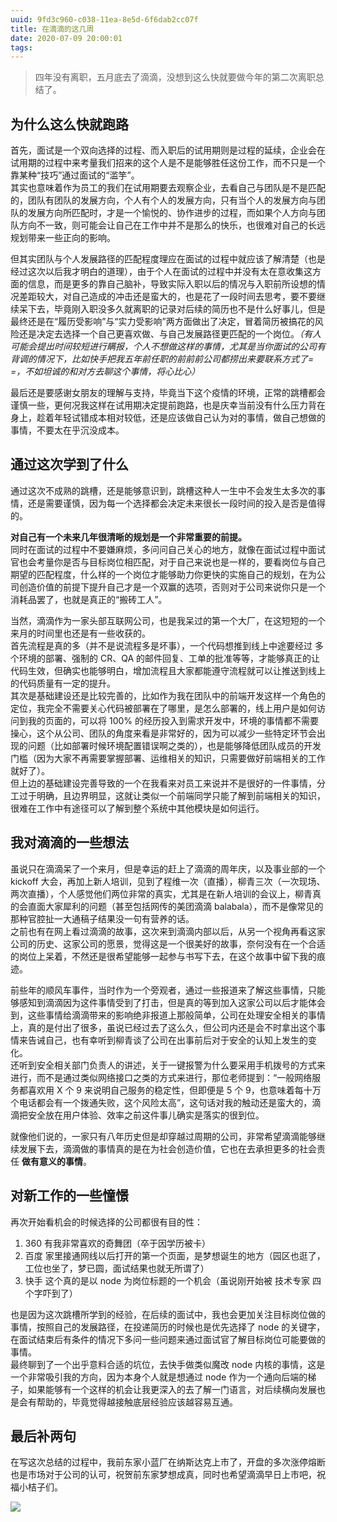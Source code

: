 ```yaml
---
uuid: 9fd3c960-c038-11ea-8e5d-6f6dab2cc07f
title: 在滴滴的这几周
date: 2020-07-09 20:00:01
tags:
---
```


> 四年没有离职，五月底去了滴滴，没想到这么快就要做今年的第二次离职总结了。  

<!-- more -->

## 为什么这么快就跑路

首先，面试是一个双向选择的过程、而入职后的试用期则是过程的延续，企业会在试用期的过程中来考量我们招来的这个人是不是能够胜任这份工作，而不只是一个靠某种“技巧”通过面试的“滥竽”。  
其实也意味着作为员工的我们在试用期要去观察企业，去看自己与团队是不是匹配的，团队有团队的发展方向，个人有个人的发展方向，只有当个人的发展方向与团队的发展方向所匹配时，才是一个愉悦的、协作进步的过程，而如果个人方向与团队方向不一致，则可能会让自己在工作中并不是那么的快乐，也很难对自己的长远规划带来一些正向的影响。  

但其实团队与个人发展路径的匹配程度理应在面试的过程中就应该了解清楚（也是经过这次以后我才明白的道理），由于个人在面试的过程中并没有太在意收集这方面的信息，而是更多的靠自己脑补，导致实际入职以后的情况与入职前所设想的情况差距较大，对自己造成的冲击还是蛮大的，也是花了一段时间去思考，要不要继续呆下去，毕竟刚入职没多久就离职的记录对后续的简历也不是什么好事儿，但是最终还是在“履历受影响”与“实力受影响”两方面做出了决定，冒着简历被搞花的风险还是决定去选择一个自己更喜欢做、与自己发展路径更匹配的一个岗位。_（有人可能会提出时间较短进行瞒报，个人不想做这样的事情，尤其是当你面试的公司有背调的情况下，比如快手把我五年前任职的前前前公司都捞出来要联系方式了= =，不如坦诚的和对方去聊这个事情，将心比心）_  

最后还是要感谢女朋友的理解与支持，毕竟当下这个疫情的环境，正常的跳槽都会谨慎一些，更何况我这样在试用期决定提前跑路，也是庆幸当前没有什么压力背在身上，趁着年轻试错成本相对较低，还是应该做自己认为对的事情，做自己想做的事情，不要太在乎沉没成本。

## 通过这次学到了什么

通过这次不成熟的跳槽，还是能够意识到，跳槽这种人一生中不会发生太多次的事情，还是需要谨慎，因为每一个选择都会决定未来很长一段时间的投入是否是值得的。  

__对自己有一个未来几年很清晰的规划是一个非常重要的前提。__  
同时在面试的过程中不要嫌麻烦，多问问自己关心的地方，就像在面试过程中面试官也会考量你是否与目标岗位相匹配，对于自己来说也是一样的，要看岗位与自己期望的匹配程度，什么样的一个岗位才能够助力你更快的实施自己的规划，在为公司创造价值的前提下提升自己才是一个双赢的选项，否则对于公司来说你只是一个消耗品罢了，也就是真正的“搬砖工人”。  

当然，滴滴作为一家头部互联网公司，也是我呆过的第一个大厂，在这短短的一个来月的时间里也还是有一些收获的。  
首先流程是真的多（并不是说流程多是坏事），一个代码想推到线上中途要经过 多个环境的部署、强制的 CR、QA 的邮件回复、工单的批准等等，才能够真正的让代码生效，但确实也能够明白，增加流程且大家都能遵守流程就可以让推送到线上的代码质量有一定的提升。  
其次是基础建设还是比较完善的，比如作为我在团队中的前端开发这样一个角色的定位，我完全不需要关心代码被部署在了哪里，是怎么部署的，线上用户是如何访问到我的页面的，可以将 100% 的经历投入到需求开发中，环境的事情都不需要操心，这个从公司、团队的角度来看是非常好的，因为可以减少一些特定环节会出现的问题（比如部署时候环境配置错误啊之类的），也是能够降低团队成员的开发门槛（因为大家不再需要掌握部署、运维相关的知识，只需要做好前端相关的工作就好了）。  
但上边的基础建设完善导致的一个在我看来对员工来说并不是很好的一件事情，分工过于明确，且边界明显，这就让类似一个前端同学只能了解到前端相关的知识，很难在工作中有途径可以了解到整个系统中其他模块是如何运行。  

## 我对滴滴的一些想法

虽说只在滴滴呆了一个来月，但是幸运的赶上了滴滴的周年庆，以及事业部的一个 kickoff 大会，再加上新人培训，见到了程维一次（直播），柳青三次（一次现场、两次直播），个人感觉他们两位非常的真实，尤其是在新人培训的会议上，柳青真的会直面大家犀利的问题（甚至包括网传的美团滴滴 balabala），而不是像常见的那种官腔扯一大通稿子结果没一句有营养的话。  
之前也有在网上看过滴滴的故事，这次来到滴滴内部以后，从另一个视角再看这家公司的历史、这家公司的愿景，觉得这是一个很美好的故事，奈何没有在一个合适的岗位上呆着，不然还是很希望能够一起参与书写下去，在这个故事中留下我的痕迹。  

前些年的顺风车事件，当时作为一个旁观者，通过一些报道来了解这些事情，只能够感知到滴滴因为这件事情受到了打击，但是真的等到加入这家公司以后才能体会到，这些事情给滴滴带来的影响绝非报道上那般简单，公司在处理安全相关的事情上，真的是付出了很多，虽说已经过去了这么久，但公司内还是会不时拿出这个事情来告诫自己，也有幸听到柳青谈了公司在出事前后对于安全的认知上发生的变化。  
还听到安全相关部门负责人的讲述，关于一键报警为什么要采用手机拨号的方式来进行，而不是通过类似网络接口之类的方式来进行，那位老师提到：“一般网络服务都喜欢用 X 个 9 来说明自己服务的稳定性，但即便是 5 个 9，也意味着每十万个电话都会有一个拨通失败，这个风险太高”，这句话对我的触动还是蛮大的，滴滴把安全放在用户体验、效率之前这件事儿确实是落实的很到位。  

就像他们说的，一家只有八年历史但是却穿越过周期的公司，非常希望滴滴能够继续发展下去，滴滴做的事情真的是在为社会创造价值，它也在去承担更多的社会责任 __做有意义的事情__。

## 对新工作的一些憧憬

再次开始看机会的时候选择的公司都很有目的性：
1. 360 有我非常喜欢的奇舞团（卒于因学历被卡）
2. 百度 家里接通网线以后打开的第一个页面，是梦想诞生的地方（园区也逛了，工位也坐了，梦已圆，面试结果也就无所谓了）
3. 快手 这个真的是以 node 为岗位标题的一个机会（虽说刚开始被 技术专家 四个字吓到了）  

也是因为这次跳槽所学到的经验，在后续的面试中，我也会更加关注目标岗位做的事情，按照自己的发展路径，在投递简历的时候也是优先选择了 node 的关键字，在面试结束后有条件的情况下多问一些问题来通过面试官了解目标岗位可能要做的事情。  
最终聊到了一个出乎意料合适的坑位，去快手做类似魔改 node 内核的事情，这是一个非常吸引我的方向，因为本身个人就是想通过 node 作为一个通向后端的梯子，如果能够有一个这样的机会让我更深入的去了解一门语言，对后续横向发展也是会有帮助的，毕竟觉得越接触底层经验应该越容易互通。  

## 最后补两句

在写这次总结的过程中，我前东家小蓝厂在纳斯达克上市了，开盘的多次涨停熔断也是市场对于公司的认可，祝贺前东家梦想成真，同时也希望滴滴早日上市吧，祝福小桔子们。  

![](/images/goodbye-didi.jpg)
